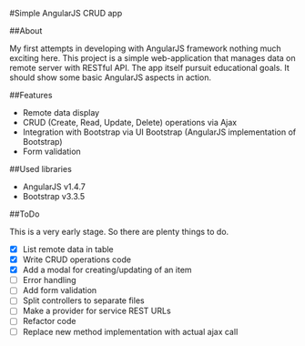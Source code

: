 #Simple AngularJS CRUD app

##About

My first attempts in developing with AngularJS framework nothing much exciting here.
This project is a simple web-application that manages data on remote server with RESTful API.
The app itself pursuit educational goals. It should show some basic AngularJS aspects in action.

##Features

- Remote data display
- CRUD (Create, Read, Update, Delete) operations via Ajax
- Integration with Bootstrap via UI Bootstrap (AngularJS implementation of Bootstrap)
- Form validation

##Used libraries

- AngularJS v1.4.7
- Bootstrap v3.3.5

##ToDo

This is a very early stage. So there are plenty things to do.

- [x] List remote data in table
- [x] Write CRUD operations code
- [x] Add a modal for creating/updating of an item
- [ ] Error handling
- [ ] Add form validation
- [ ] Split controllers to separate files
- [ ] Make a provider for service REST URLs
- [ ] Refactor code
- [ ] Replace new method implementation with actual ajax call
